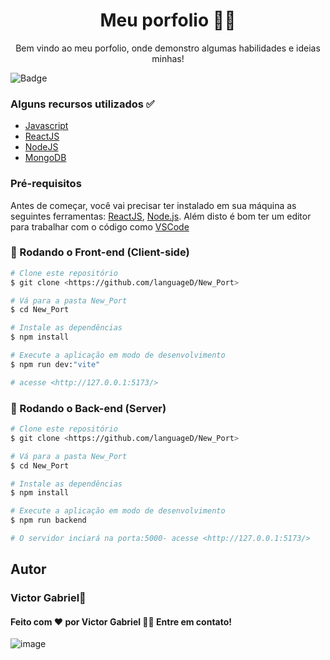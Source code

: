 <h1 align="center">Meu porfolio  👨‍💻 </h1>
<p align="center">Bem vindo ao meu porfolio, onde demonstro algumas habilidades e ideias minhas!</p>

![Badge](https://img.shields.io/badge/ReactJS/NodeJS-4A4E69?style=for-the-badge&logo=ghost)

<h3>Alguns recursos utilizados ✅</h3>

* [Javascript](https://www.w3schools.com/html/)
* [ReactJS](https://pt-br.reactjs.org)
* [NodeJS](https://nodejs.org/en/)
* [MongoDB](https://www.mongodb.com)


### Pré-requisitos

Antes de começar, você vai precisar ter instalado em sua máquina as seguintes ferramentas:
[ReactJS](https://pt-br.reactjs.org), [Node.js](https://nodejs.org/en/). 
Além disto é bom ter um editor para trabalhar com o código como [VSCode](https://code.visualstudio.com/)

### 🎲 Rodando o Front-end (Client-side)

```bash
# Clone este repositório
$ git clone <https://github.com/languageD/New_Port>

# Vá para a pasta New_Port
$ cd New_Port

# Instale as dependências
$ npm install

# Execute a aplicação em modo de desenvolvimento
$ npm run dev:"vite"

# acesse <http://127.0.0.1:5173/>
```

### 🎲 Rodando o Back-end (Server)

```bash
# Clone este repositório
$ git clone <https://github.com/languageD/New_Port>

# Vá para a pasta New_Port
$ cd New_Port

# Instale as dependências
$ npm install

# Execute a aplicação em modo de desenvolvimento
$ npm run backend

# O servidor inciará na porta:5000- acesse <http://127.0.0.1:5173/>
```


## Autor
### Victor Gabriel🚀
#### Feito com ❤️ por Victor Gabriel 🤙🏽 Entre em contato!

![image](https://img.shields.io/endpoint?color=4A4E69&label=Linkedin&style=social&url=https%3A%2F%2Fwww.linkedin.com%2Fin%2Fvictor-gabriel-dos-reis-silva-40473b21b%2F)









